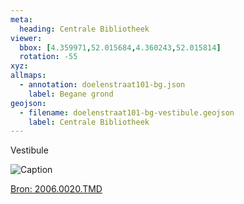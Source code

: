 ```yaml
---
meta:
  heading: Centrale Bibliotheek 
viewer:
  bbox: [4.359971,52.015684,4.360243,52.015814]
  rotation: -55
xyz:
allmaps:
  - annotation: doelenstraat101-bg.json
    label: Begane grond
geojson:
  - filename: doelenstraat101-bg-vestibule.geojson
    label: Centrale Bibliotheek
---
```

Vestibule

![Caption](https://dlc.services/iiif-img/7/18/8976ffc2-5c6e-4c09-8f71-95aa690e7b29/209,548,3592,4816/350,/0/default.jpg)

[Bron: 2006.0020.TMD](https://raw.githubusercontent.com/libis/ca_tudelft_iiif/main/objects/3e46eae2-cb88-48e8-8ee9-7837ae7eb913.json)